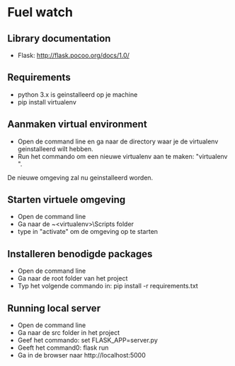# Fuel watch

## Library documentation
- Flask: http://flask.pocoo.org/docs/1.0/

## Requirements
- python 3.x is geinstalleerd op je machine
- pip install virtualenv

## Aanmaken virtual environment
- Open de command line en ga naar de directory waar je de virtualenv geinstalleerd wilt hebben.
- Run het commando om een nieuwe virtualenv aan te maken: "virtualenv <naam omgeving>". 

De nieuwe omgeving zal nu geinstalleerd worden.

## Starten virtuele omgeving
- Open de command line
- Ga naar de ~\<virtualenv>\Scripts folder
- type in "activate" om de omgeving op te starten

## Installeren benodigde packages
- Open de command line
- Ga naar de root folder van het project
- Typ het volgende commando in: pip install -r requirements.txt

## Running local server
- Open de command line
- Ga naar de src folder in het project
- Geef het commando: set FLASK_APP=server.py
- Geeft het command0: flask run
- Ga in de browser naar http://localhost:5000